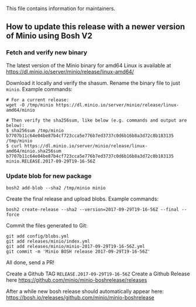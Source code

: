 This file contains information for maintainers.

## How to update this release with a newer version of Minio using Bosh V2

### Fetch and verify new binary

The latest version of the Minio binary for amd64 Linux is available at
https://dl.minio.io/server/minio/release/linux-amd64/

Download it locally and verify the shasum. Rename the binary file to
just `minio`. Example commands:

``` shell
# For a current release:
wget -O /tmp/minio https://dl.minio.io/server/minio/release/linux-amd64/minio

# Then verify the sha256sum, like below (e.g. commands and output are below):
$ sha256sum /tmp/minio
b7707b11c64e04be87b4cf723cca5e776b7ed3737c0d6b16b8a3d72c8b183135  /tmp/minio
$ curl https://dl.minio.io/server/minio/release/linux-amd64/minio.sha256sum
b7707b11c64e04be87b4cf723cca5e776b7ed3737c0d6b16b8a3d72c8b183135 minio.RELEASE.2017-09-29T19-16-56Z
```

### Update blob for new package

``` shell
bosh2 add-blob --sha2 /tmp/minio minio
```

Create the final release and upload blobs. Example commands:

``` shell
bosh2 create-release --sha2 --version=2017-09-29T19-16-56Z --final --force
```

Commit the files generated to Git:
```
git add config/blobs.yml
git add releases/minio/index.yml
git add releases/minio/minio-2017-09-29T19-16-56Z.yml
git commit -m 'Minio BOSH release 2017-09-29T19-16-56Z'
```

All done, send a PR!

Create a Github TAG `RELEASE.2017-09-29T19-16-56Z`
Create a Github Release here https://github.com/minio/minio-boshrelease/releases

After a while new bosh release should automatically appear here:
https://bosh.io/releases/github.com/minio/minio-boshrelease

